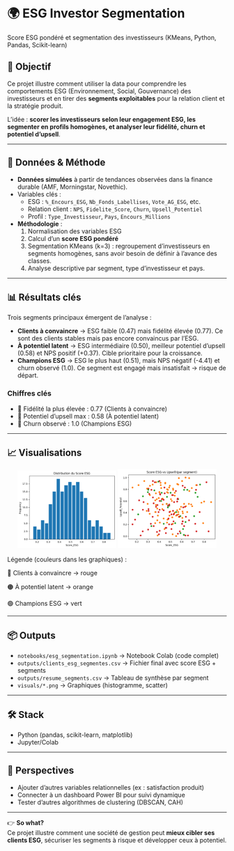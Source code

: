 # 🌍 ESG Investor Segmentation
Score ESG pondéré et segmentation des investisseurs (KMeans, Python, Pandas, Scikit-learn)

## 🎯 Objectif
Ce projet illustre comment utiliser la data pour comprendre les comportements ESG (Environnement, Social, Gouvernance) des investisseurs et en tirer des **segments exploitables** pour la relation client et la stratégie produit.

L’idée : **scorer les investisseurs selon leur engagement ESG, les segmenter en profils homogènes, et analyser leur fidélité, churn et potentiel d’upsell**.

---

## 🧰 Données & Méthode
- **Données simulées** à partir de tendances observées dans la finance durable (AMF, Morningstar, Novethic).  
- Variables clés :
  - ESG : `%_Encours_ESG`, `Nb_Fonds_Labellises`, `Vote_AG_ESG`, etc.
  - Relation client : `NPS`, `Fidelite_Score`, `Churn`, `Upsell_Potentiel`
  - Profil : `Type_Investisseur`, `Pays`, `Encours_Millions`  
- **Méthodologie** :
  1. Normalisation des variables ESG  
  2. Calcul d’un **score ESG pondéré**  
  3. Segmentation KMeans (k=3) : regroupement d’investisseurs en segments homogènes, sans avoir besoin de définir à l’avance des classes.  
  4. Analyse descriptive par segment, type d’investisseur et pays.  

---

## 📊 Résultats clés
Trois segments principaux émergent de l’analyse :

- **Clients à convaincre** → ESG faible (0.47) mais fidélité élevée (0.77). Ce sont des clients stables mais pas encore convaincus par l’ESG.  
- **À potentiel latent** → ESG intermédiaire (0.50), meilleur potentiel d’upsell (0.58) et NPS positif (+0.37). Cible prioritaire pour la croissance.  
- **Champions ESG** → ESG le plus haut (0.51), mais NPS négatif (-4.41) et churn observé (1.0). Ce segment est engagé mais insatisfait → risque de départ.  

### Chiffres clés
- 📌 Fidélité la plus élevée : 0.77 (Clients à convaincre)  
- 📌 Potentiel d’upsell max : 0.58 (À potentiel latent)  
- 📌 Churn observé : 1.0 (Champions ESG)  

---

## 📈 Visualisations
<p align="center">
  <img src="visuals/distribution_score_esg.png" width="45%">
  <img src="visuals/score_esg_vs_upsell.png" width="45%">
</p>

Légende (couleurs dans les graphiques) :

🔴 Clients à convaincre → rouge

🟠 À potentiel latent → orange

🟢 Champions ESG → vert

---

## 📦 Outputs
- `notebooks/esg_segmentation.ipynb` → Notebook Colab (code complet)  
- `outputs/clients_esg_segmentes.csv` → Fichier final avec score ESG + segments  
- `outputs/resume_segments.csv` → Tableau de synthèse par segment  
- `visuals/*.png` → Graphiques (histogramme, scatter)

---

## 🛠️ Stack
- Python (pandas, scikit-learn, matplotlib)  
- Jupyter/Colab  

---

## 🚀 Perspectives
- Ajouter d’autres variables relationnelles (ex : satisfaction produit)  
- Connecter à un dashboard Power BI pour suivi dynamique  
- Tester d’autres algorithmes de clustering (DBSCAN, CAH)  

---

👉 **So what?**  
Ce projet illustre comment une société de gestion peut **mieux cibler ses clients ESG**, sécuriser les segments à risque et développer ceux à potentiel.


